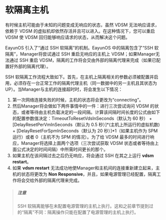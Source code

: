 # 软隔离主机

有时候主机可能由于未知的问题变成无响应的状态，虽然 VDSM 无法响应请求，依赖于 VDSM 的虚拟机却依然存活并且可以进入。在这种情况下，您可以重启 VDSM 使 VDSM 回归能够响应请求的状态，从而解决这个问题。

EayunOS 引入了“通过 SSH 软隔离”的机制。EayunOS 中的隔离包含了“SSH 软隔离”，Manager将尝试通过 SSH 重启无响应的主机上 VDSM；如果Manager无法通过 SSH 重启 VDSM，隔离的工作将会交由外部的隔离代理来完成（如果已配置好外部的隔离代理）。

SSH 软隔离工作流程大致如下。首先，在主机上隔离相关的参数必须被配置并启用，必须存在一台正常工作的隔离代理主机（同一数据中的另一主机且其状态为UP）。当Manager与主机的连接超时时，将会发生以下情况：

1. 第一次网络连接失败的时候，主机的状态将会更改为“connecting”。
1. 然后Manager将会做如下两件事情中的一件：进行三次尝试询问 VDSM 的状态，或者等待由主机负载决定的一段间隔。计算该间隔时间长度的公式由如下的配置参数值决定：TimeoutToResetVdsInSeconds（默认为 60 秒） + [DelayResetPerVmInSeconds（默认为 0.5 秒）]\*(主机上所运行的虚拟机数) + [DelayResetForSpmInSeconds（默认为 20 秒）]\*1（如果主机作为 SPM 运行）或者 0（主机不为 SPM 的情况）。为了给 VDSM 最多的时间进行响应，Manager将选择上面两个选项（三次尝试获取 VDSM 状态或者等待由上面公式决定的时间间隔）中所需时间更长的那个。
1. 如果主机在该间隔过去之后仍无响应，将会通过 SSH 在其之上运行 **vdsm restart**。
1. 如果 **vdsm restart** 无法成功地使Manager和主机间的连接重新建立起来，主机的状态将更改为 **Non Responsive**，并且，如果电源管理已经配置，隔离工作将会交给外部的隔离代理来完成。

> ##### 注意
> SSH 软隔离能够在未配置电源管理的主机上执行。这和之前章节提到过的“隔离”不同：隔离操作只能在配置了电源管理的主机上执行。
